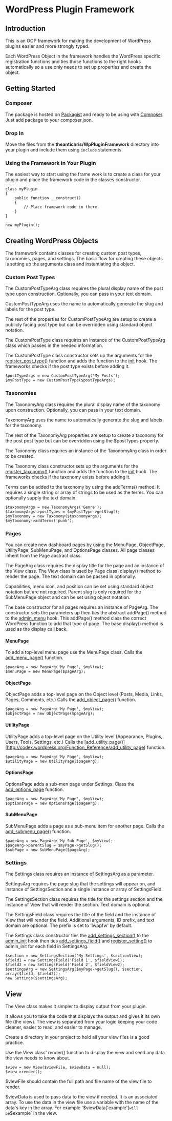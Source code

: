 # WordPress Plugin Framework

## Introduction

This is an OOP framework for making the development of WordPress plugins easier and more strongly typed.

Each WordPress Object in the framework handles the WordPress specific registration functions and ties those functions to the right hooks automatically so a use only needs to set up properties and create the object.

## Getting Started

### Composer

The package is hosted on [Packagist](https://packagist.org/packages/theantichris/wp-plugin-framework) and ready to be using with [Composer](https://getcomposer.org/). Just add package to your composer.json.

### Drop In

Move the files from the __theantichris/WpPluginFramework__ directory into your plugin and include them using `include` statements.

### Using the Framework in Your Plugin

The easiest way to start using the frame work is to create a class for your plugin and place the framework code in the classes constructor.


    class myPlugin
    {
        public function __construct()
        {
            // Place framework code in there.
        }
    }

    new myPlugin();

## Creating WordPress Objects

The framework contains classes for creating custom post types, taxonomies, pages, and settings. The basic flow for creating these objects is setting up the arguments class and instantiating the object.

### Custom Post Types

The CustomPostTypeArg class requires the plural display name of the post type upon construction. Optionally, you can pass in your text domain.

CustomPostTypeArg uses the name to automatically generate the slug and labels for the post type.

The rest of the properties for CustomPostTypeArg are setup to create a publicly facing post type but can be overridden using standard object notation.

The CustomPostType class requires an instance of the CustomPostTypeArg class which passes in the needed information.

The CustomPostType class constructor sets up the arguments for the [register_post_type()](http://codex.wordpress.org/Function_Reference/register_post_type) function and adds the function to the [init](http://codex.wordpress.org/Plugin_API/Action_Reference/init) hook. The frameworks checks if the post type exists before adding it.

    $postTypeArgs = new CustomPostTypeArg('My Posts');
    $myPostType = new CustomPostType($postTypeArgs);

### Taxonomies

The TaxonomyArg class requires the plural display name of the taxonomy upon construction. Optionally, you can pass in your text domain.

TaxonomyArg uses the name to automatically generate the slug and labels for the taxonomy.

The rest of the TaxonomyArg properties are setup to create a taxonomy for the post post type but can be overridden using the $postTypes property.

The Taxonomy class requires an instance of the TaxonomyArg class in order to be created.

The Taxonomy class constructor sets up the arguments for the [register_taxonomy()](http://codex.wordpress.org/Function_Reference/register_taxonomy) function and adds the function to the [init](http://codex.wordpress.org/Plugin_API/Action_Reference/init) hook. The frameworks checks if the taxonomy exists before adding it.

Terms can be added to the taxonomy by using the addTerms() method. It requires a single string or array of strings to be used as the terms. You can optionally supply the text domain.

    $taxonomyArgs = new TaxonomyArgs('Genre');
    $taxonomyArgs->postTypes = $myPostType->getSlug();
    $myTaxonomy = new Taxonomy($taxonomyArgs);
    $myTaxonomy->addTerms('punk');

### Pages

You can create new dashboard pages by using the MenuPage, ObjectPage, UtilityPage, SubMenuPage, and OptionsPage classes. All page classes inherit from the Page abstract class.

The PageArg class requires the display title for the page and an instance of the View class. The View class is used by Page class' display() method to render the page. The text domain can be passed in optionally.

Capabilities, menu icon, and position can be set using standard object notation but are not required. Parent slug is only required for the SubMenuPage object and can be set using object notation.

The base constructor for all pages requires an instance of PageArg. The constructor sets the parameters up then ties the abstract addPage() method to the [admin_menu](http://codex.wordpress.org/Plugin_API/Action_Reference/admin_menu) hook. This addPage() method class the correct WordPress function to add that type of page. The base display() method is used as the display call back.

#### MenuPage

To add a top-level menu page use the MenuPage class. Calls the [add_menu_page()](http://codex.wordpress.org/Function_Reference/add_menu_page) function.

    $pageArg = new PageArg('My Page', $myView);
    $menuPage = new MenuPage($pageArg);

#### ObjectPage

ObjectPage adds a top-level page on the Object level (Posts, Media, Links, Pages, Comments, etc.) Calls the [add_object_page()](http://codex.wordpress.org/Function_Reference/add_object_page) function.

    $pageArg = new PageArg('My Page', $myView);
    $objectPage = new ObjectPage($pageArg);

#### UtilityPage

UtilityPage adds a top-level page on the Utility level (Appearance, Plugins, Users, Tools, Settings, etc.) Calls the [add_utility_page()][http://codex.wordpress.org/Function_Reference/add_utility_page) function.

    $pageArg = new PageArg('My Page', $myView);
    $utilityPage = new UtilityPage($pageArg);

#### OptionsPage

OptionsPage adds a sub-men page under Settings. Class the [add_options_page](http://codex.wordpress.org/Function_Reference/add_options_page) function.

    $pageArg = new PageArg('My Page', $myView);
    $optionsPage = new OptionsPage($pageArg);

#### SubMenuPage

SubMenuPage adds a page as a sub-menu item for another page. Calls the [add_submenu_page()](http://codex.wordpress.org/Function_Reference/add_submenu_page) function.

    $pageArg = new PageArg('My Sub Page', $myView);
    $pageArg->parentSlug = $myPage->getSlug();
    $subPage = new SubMenuPage($pageArg);

### Settings

The Settings class requires an instance of SettingsArg as a parameter.

SettingsArg requires the page slug that the settings will appear on, and instance of SettingsSection and a single instance or array of SettingsField.

The SettingsSection class requires the title for the settings section and the instance of View that will render the section. Text domain is optional.

The SettingsField class requires the title of the field and the instance of View that will render the field. Additional arguments, ID prefix, and text domain are optional. The prefix is set to 'lwppfw' by default.

The Settings class constructor ties the [add_settings_section()](http://codex.wordpress.org/Function_Reference/add_settings_section) to the [admin_init](http://codex.wordpress.org/Plugin_API/Action_Reference/admin_init) hook then ties [add_settings_field()](http://codex.wordpress.org/Function_Reference/add_settings_field) and [register_setting()](http://codex.wordpress.org/Function_Reference/register_setting) to admin_init for each field in SettingsArg.

    $section = new SettingsSection('My Settings', $sectionView);
    $field1 = new SettingsField('Field 1', $fieldView1);
    $field2 = new SettingsField('Field 2', $fieldView2);
    $settingsArg = new SettingsArg($myPage->getSlug(), $section, array($field, $field2));
    new Settings($settingsArg);

## View

The View class makes it simpler to display output from your plugin.

It allows you to take the code that displays the output and gives it its own file (the view). The view is separated from your logic keeping your code cleaner, easier to read, and easier to manage.

Create a directory in your project to hold all your view files is a good practice.

Use the View class' render() function to display the view and send any data the view needs to know about.

    $view = new View($viewFile, $viewData = null);
    $view->render();

$viewFile should contain the full path and file name of the view file to render.

$viewData is used to pass data to the view if needed. It is an associated array. To use the data in the view file use a variable with the name of the data's key in the array. For example `$viewData['example']` will be `$example` in the view.
